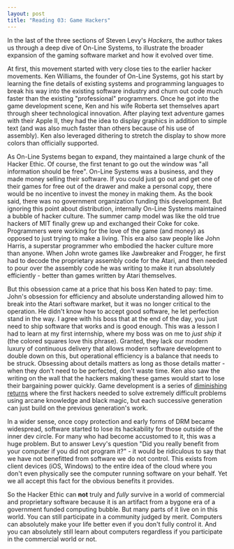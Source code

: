 ```yaml
---
layout: post
title: "Reading 03: Game Hackers"
---
```


In the last of the three sections of Steven Levy's *Hackers*, the author takes us through a deep dive of On-Line Systems, to illustrate the broader expansion of the gaming software market and how it evolved over time.

At first, this movement started with very close ties to the earlier hacker movements. Ken Williams, the founder of On-Line Systems, got his start by learning the fine details of existing systems and programming languages to break his way into the existing software industry and churn out code much faster than the existing "professional" programmers. Once he got into the game development scene, Ken and his wife Roberta set themselves apart through sheer technological innovation. After playing text adventure games with their Apple II, they had the idea to display graphics in addition to simple text (and was also much faster than others because of his use of assembly). Ken also leveraged dithering to stretch the display to show more colors than officially supported.

As On-Line Systems began to expand, they maintained a large chunk of the Hacker Ethic. Of course, the first tenant to go out the window was "all information should be free". On-Line Systems was a business, and they made money selling their software. If you could just go out and get one of their games for free out of the drawer and make a personal copy, there would be no incentive to invest the money in making them. As the book said, there was no government organization funding this development. But ignoring this point about distribution, internally On-Line Systems maintained a bubble of hacker culture. The summer camp model was like the old true hackers of MIT finally grew up and exchanged their Coke for coke. Programmers were working for the love of the game (and money) as opposed to just trying to make a living. This era also saw people like John Harris, a superstar programmer who embodied the hacker culture more than anyone. When John wrote games like Jawbreaker and Frogger, he first had to decode the proprietary assembly code for the Atari, and then needed to pour over the assembly code he was writing to make it run absolutely efficiently - better than games written by Atari themselves.

But this obsession came at a price that his boss Ken hated to pay: time. John's obsession for efficiency and absolute understanding allowed him to break into the Atari software market, but it was no longer critical to the operation. He didn't know how to accept good software, he let perfection stand in the way. I agree with his boss that at the end of the day, you just need to ship software that works and is good enough. This was a lesson I had to learn at my first internship, where my boss was on me to *just ship it* (the colored squares love this phrase). Granted, they lack our modern luxury of continuous delivery that allows modern software development to double down on this, but operational efficiency is a balance that needs to be struck. Obsessing about details matters as long as those details matter - when they don't need to be perfected, don't waste time. Ken also saw the writing on the wall that the hackers making these games would start to lose their bargaining power quickly. Game development is a series of [diminishing returns](https://blog.playstation.com/2024/09/10/welcome-playstation-5-pro-the-most-visually-impressive-way-to-play-games-on-playstation/) where the first hackers needed to solve extremely difficult problems using arcane knowledge and black magic, but each successive generation can just build on the previous generation's work.

In a wider sense, once copy protection and early forms of DRM became widespread, software started to lose its hackability for those outside of the inner dev circle. For many who had become accustomed to it, this was a huge problem. But to answer Levy's question "Did you really benefit from your computer if you did not program it?" - it would be ridiculous to say that we have not benefitted from software we do not control. This exists from client devices (iOS, Windows) to the entire idea of the cloud where you don't even physically see the computer running software on your behalf. Yet we all accept this fact for the obvious benefits it provides. 

So the Hacker Ethic can **not** truly and *fully* survive in a world of commercial and proprietary software because it is an artifact from a bygone era of a government funded computing bubble. But many parts of it live on in this world. You can still participate in a community judged by merit. Computers can absolutely make your life better even if you don't fully control it. And you can absolutely still learn about computers regardless if you participate in the commercial world or not.
